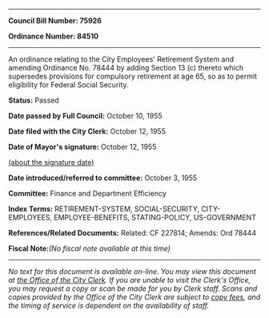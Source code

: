 

********

**Council Bill Number: 75926**
   
**Ordinance Number: 84510**
********

 An ordinance relating to the City Employees' Retirement System and amending Ordinance No. 78444 by adding Section 13 (c) thereto which supersedes provisions for compulsory retirement at age 65, so as to permit eligibility for Federal Social Security.

**Status:** Passed
   
**Date passed by Full Council:** October 10, 1955
   
**Date filed with the City Clerk:** October 12, 1955
   
**Date of Mayor's signature:** October 12, 1955
   
[(about the signature date)](/~public/approvaldate.htm)
   
   
   
**Date introduced/referred to committee:** October 3, 1955
   
**Committee:** Finance and Department Efficiency
   
   
**Index Terms:** RETIREMENT-SYSTEM, SOCIAL-SECURITY, CITY-EMPLOYEES, EMPLOYEE-BENEFITS, STATING-POLICY, US-GOVERNMENT

**References/Related Documents:** Related: CF 227814; Amends: Ord 78444

**Fiscal Note:**_(No fiscal note available at this time)_
********

_No text for this document is available on-line. You may view this document at [the Office of the City Clerk](http://www.seattle.gov/leg/clerk/contactUs.htm). If you are unable to visit the Clerk's Office, you may request a copy or scan be made for you by Clerk staff. Scans and copies provided by the Office of the City Clerk are subject to [copy fees](http://clerk.seattle.gov/~public/clerkfees.htm), and the timing of service is dependent on the availability of staff._

